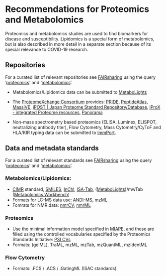 # Recommendations for Proteomics and Metabolomics
Proteomics and metabolomics studies are used to find biomarkers for disease and susceptibility. Lipidomics is a special form of metabolomics, but is also described in more detail in a separate section because of its special relevance to COVID-19 research.
## Repositories
For a curated list of relevant repositories see [FAIRsharing](https://fairsharing.org/) using the query ’[proteomics](https://fairsharing.org/search/?q=proteomics&content=biodbcore&name=&taxonomies=&organisations=&shortname=&description=&supportlinks=&licenses=&countries=&maintainers=&expanded_onto_domains=&expanded_onto_disciplines=&user_defined_tags=&record_id=&miriam_id=&search_state=hidden)’ and ‘[metabolomics](https://fairsharing.org/search/?q=metabolomics&content=biodbcore&name=&taxonomies=&organisations=&shortname=&description=&supportlinks=&licenses=&countries=&maintainers=&expanded_onto_domains=&expanded_onto_disciplines=&user_defined_tags=&record_id=&miriam_id=&search_state=hidden)’.
 
* Metabolomics/Lipidomics data can be submitted to [MetaboLights](https://doi.org/10.25504/FAIRsharing.kkdpxe)

* The [ProteomeXchange Consortium](https://doi.org/10.25504/FAIRsharing.92dt9d) provides: [PRIDE](https://doi.org/10.25504/FAIRsharing.e1byny), [PeptideAtlas](https://doi.org/10.25504/FAIRsharing.dvyrsz), [MassIVE](https://doi.org/10.25504/FAIRsharing.LYsiMd), [jPOST | Japan Proteome Standard Repository/Database](https://doi.org/10.25504/FAIRsharing.p899f7), [iProX - integrated Proteome resources](https://doi.org/10.25504/FAIRsharing.4Sj3vE), [Panorama](https://panoramaweb.org/project/home/begin.view)
* Non-mass spectrometry based proteomics (ELISA, Luminex, ELISPOT,
neutralizing antibody titer), Flow Cytometry, Mass Cytometry/CyToF and HLA/KIR typing data can be submitted to [ImmPort](https://doi.org/10.25504/FAIRsharing.bpkzqp).

## Data and metadata standards
For a curated list of relevant standards see [FAIRsharing](https://fairsharing.org) using the query ’[proteomics](https://fairsharing.org/search/?q=proteomics&content=standard&name=&taxonomies=&organisations=&shortname=&description=&supportlinks=&licenses=&countries=&maintainers=&expanded_onto_domains=&expanded_onto_disciplines=&user_defined_tags=&record_id=&miriam_id=&search_state=hidden)’ and ‘[metabolomics](https://fairsharing.org/search/?q=metabolomics&content=standard&name=&taxonomies=&organisations=&shortname=&description=&supportlinks=&licenses=&countries=&maintainers=&expanded_onto_domains=&expanded_onto_disciplines=&user_defined_tags=&record_id=&miriam_id=&search_state=hidden)’.

### Metabolomics/Lipidomics:
* [CIMR](https://doi.org/10.25504/FAIRsharing.exz30t) standard, [SMILES](https://doi.org/10.25504/FAIRsharing.qv4b3c), [InChl](https://doi.org/10.25504/FAIRsharing.ddk9t9), [ISA-Tab](https://doi.org/10.25504/FAIRsharing.53gp75), ([MetaboLights](https://doi.org/10.25504/FAIRsharing.kkdpxe))/mwTab ([Metabolomics Workbench](https://doi.org/10.25504/FAIRsharing.xfrgsf))
* Formats for LC-MS data use: [ANDI-MS](https://fairsharing.org/bsg-s001216/), [mzML](https://doi.org/10.25504/FAIRsharing.26dmba)
* Fomrats for NMR data: [nmrCV](https://doi.org/10.25504/FAIRsharing.xm7tkj), [nmrML](https://doi.org/10.25504/FAIRsharing.es03fk)
### Proteomics
* Use the minimal information model specified in [MIAPE](https://doi.org/10.25504/FAIRsharing.8vv5fc), and these are filled using the controlled vocabularies specified by the Proteomics Standards Initiative: [PSI CVs](https://doi.org/10.25504/FAIRsharing.sxh2dp)
* Formats: (gelML), TraML, mzML, mzTab, mzQuantML, mzIdentML
### Flow Cytometry
* Formats: .FCS / .ACS / .GatingML (ISAC standards)


